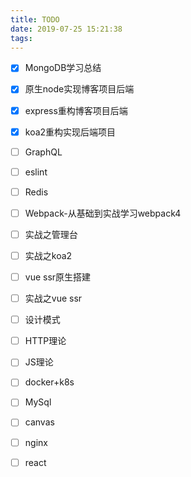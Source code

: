 ```yaml
---
title: TODO
date: 2019-07-25 15:21:38
tags:
---
```


* [x] MongoDB学习总结
* [x] 原生node实现博客项目后端
* [x] express重构博客项目后端
* [x] koa2重构实现后端项目
* [ ] GraphQL
* [ ] eslint
* [ ] Redis
* [ ] Webpack-从基础到实战学习webpack4
* [ ] 实战之管理台
* [ ] 实战之koa2
* [ ] vue ssr原生搭建
* [ ] 实战之vue ssr
* [ ] 设计模式
* [ ] HTTP理论
* [ ] JS理论
* [ ] docker+k8s
* [ ] MySql
* [ ] canvas
* [ ] nginx
* [ ] react




